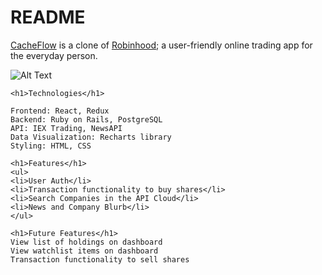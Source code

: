 # README

<a href="https://cache-flow.herokuapp.com/#/">CacheFlow</a> is a clone of <a href="https://robinhood.com/">Robinhood</a>; a user-friendly online trading app for the everyday person.

![Alt Text](https://media.giphy.com/media/YnkTiJZ5WUIULC3mP0/giphy.gif)

```
<h1>Technologies</h1>

Frontend: React, Redux
Backend: Ruby on Rails, PostgreSQL
API: IEX Trading, NewsAPI
Data Visualization: Recharts library
Styling: HTML, CSS

<h1>Features</h1>
<ul>
<li>User Auth</li>
<li>Transaction functionality to buy shares</li>
<li>Search Companies in the API Cloud</li>
<li>News and Company Blurb</li>
</ul>

<h1>Future Features</h1>
View list of holdings on dashboard
View watchlist items on dashboard
Transaction functionality to sell shares
```
